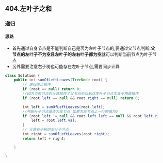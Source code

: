 ## 404.左叶子之和

### 递归
#### 思路
- 首先通过自身节点是不能判断自己是否为左叶子节点的,要通过父节点判断:**父节点的左叶子不为空且左叶子的左右叶子都为空**就可以判断当前节点为叶子节点
- 另外需要注意右子树也可能存在左叶子节点,需要同步计算

```java
class Solution {
    public int sumOfLeftLeaves(TreeNode root) {
        // 递归终止条件
        if (root == null) return 0;
        //因为当前节点的计算放在了父节点所以到达左叶子节点本身不用做操作
        if (root.left == null && root.right == null) return 0;

        int left = sumOfLeftLeaves(root.left);
        //判断叶子节点是否为左节点 如果为左节点上一行的值为0
        if (root.left != null && root.left.left == null && root.left.right == null) {
            left = root.left.val;
        }
        // 计算右子树的左叶子节点
        int right = sumOfLeftLeaves(root.right);
        return left + right;

    }

}
```